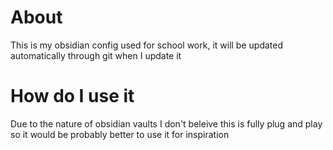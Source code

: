 # About

This is my obsidian config used for school work, it will be updated automatically through git when I update it

# How do I use it

Due to the nature of obsidian vaults I don't beleive this is fully plug and play so it would be probably better to use it for inspiration
